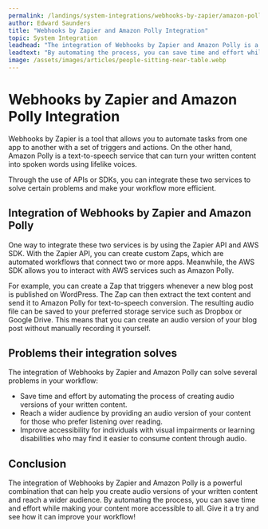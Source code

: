 ```yaml
---
permalink: /landings/system-integrations/webhooks-by-zapier/amazon-polly
author: Edward Saunders
title: "Webhooks by Zapier and Amazon Polly Integration"
topic: System Integration
leadhead: "The integration of Webhooks by Zapier and Amazon Polly is a powerful combination that can help you create audio versions of your written content and reach a wider audience"
leadtext: "By automating the process, you can save time and effort while making your content more accessible to all. Give it a try and see how it can improve your workflow!"
image: /assets/images/articles/people-sitting-near-table.webp
---
```

<div class="arttext">	<h1>Webhooks by Zapier and Amazon Polly Integration</h1>
	<p>Webhooks by Zapier is a tool that allows you to automate tasks from one app to another with a set of triggers and actions. On the other hand, Amazon Polly is a text-to-speech service that can turn your written content into spoken words using lifelike voices.</p>
	<p>Through the use of APIs or SDKs, you can integrate these two services to solve certain problems and make your workflow more efficient.</p>
	<h2>Integration of Webhooks by Zapier and Amazon Polly</h2>
	<p>One way to integrate these two services is by using the Zapier API and AWS SDK. With the Zapier API, you can create custom Zaps, which are automated workflows that connect two or more apps. Meanwhile, the AWS SDK allows you to interact with AWS services such as Amazon Polly.</p>
	<p>For example, you can create a Zap that triggers whenever a new blog post is published on WordPress. The Zap can then extract the text content and send it to Amazon Polly for text-to-speech conversion. The resulting audio file can be saved to your preferred storage service such as Dropbox or Google Drive. This means that you can create an audio version of your blog post without manually recording it yourself.</p>
	<h2>Problems their integration solves</h2>
	<p>The integration of Webhooks by Zapier and Amazon Polly can solve several problems in your workflow:</p>
	<ul>
		<li>Save time and effort by automating the process of creating audio versions of your written content.</li>
		<li>Reach a wider audience by providing an audio version of your content for those who prefer listening over reading.</li>
		<li>Improve accessibility for individuals with visual impairments or learning disabilities who may find it easier to consume content through audio.</li>
	</ul>
	<h2>Conclusion</h2>
	<p>The integration of Webhooks by Zapier and Amazon Polly is a powerful combination that can help you create audio versions of your written content and reach a wider audience. By automating the process, you can save time and effort while making your content more accessible to all. Give it a try and see how it can improve your workflow!</p>
</div>